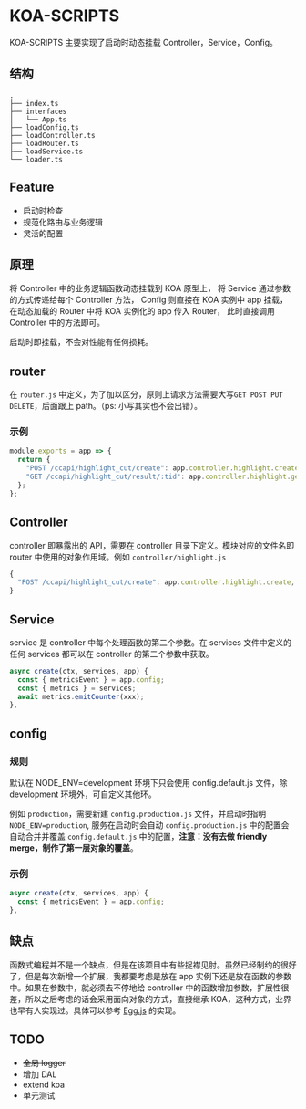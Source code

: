# KOA-SCRIPTS

KOA-SCRIPTS 主要实现了启动时动态挂载 Controller，Service，Config。

## 结构

```
.
├── index.ts
├── interfaces
│   └── App.ts
├── loadConfig.ts
├── loadController.ts
├── loadRouter.ts
├── loadService.ts
└── loader.ts
```

## Feature

- 启动时检查
- 规范化路由与业务逻辑
- 灵活的配置


## 原理
将 Controller 中的业务逻辑函数动态挂载到 KOA 原型上，
将 Service 通过参数的方式传递给每个 Controller 方法，
Config 则直接在 KOA 实例中 app 挂载，
在动态加载的 Router 中将 KOA 实例化的 app 传入 Router，
此时直接调用 Controller 中的方法即可。

启动时即挂载，不会对性能有任何损耗。

## router
在 `router.js` 中定义，为了加以区分，原则上请求方法需要大写`GET POST PUT DELETE`，后面跟上 path。（ps: 小写其实也不会出错）。


### 示例
```js
module.exports = app => {
  return {
    "POST /ccapi/highlight_cut/create": app.controller.highlight.create,
    "GET /ccapi/highlight_cut/result/:tid": app.controller.highlight.getResult,
  };
};
```

## Controller
controller 即暴露出的 API，需要在 controller 目录下定义。模块对应的文件名即 router 中使用的对象作用域。例如 `controller/highlight.js`
```js
{
  "POST /ccapi/highlight_cut/create": app.controller.highlight.create,
}
```

## Service
service 是 controller 中每个处理函数的第二个参数。在 services 文件中定义的任何 services 都可以在 controller 的第二个参数中获取。
```js
async create(ctx, services, app) {
  const { metricsEvent } = app.config;
  const { metrics } = services;
  await metrics.emitCounter(xxx);
},
```

## config

### 规则
默认在 NODE_ENV=development 环境下只会使用 config.default.js 文件，除 development 环境外，可自定义其他环。

例如 `production`，需要新建 `config.production.js` 文件，并启动时指明 `NODE_ENV=production`, 服务在启动时会自动 `config.production.js` 中的配置会自动合并并覆盖 `config.default.js` 中的配置，**注意：没有去做 friendly merge，制作了第一层对象的覆盖**。

### 示例
```js
async create(ctx, services, app) {
  const { metricsEvent } = app.config;
},
```

## 缺点
函数式编程并不是一个缺点，但是在该项目中有些捉襟见肘。虽然已经制约的很好了，但是每次新增一个扩展，我都要考虑是放在 app 实例下还是放在函数的参数中。如果在参数中，就必须去不停地给 controller 中的函数增加参数，扩展性很差，所以之后考虑的话会采用面向对象的方式，直接继承 KOA，这种方式，业界也早有人实现过。具体可以参考 [Egg.js](https://github.com/eggjs/egg-core/blob/40250e0baf746f6a3a6216884848d70b2982fca9/lib/egg.js#L21) 的实现。


## TODO
- ~~全局 logger~~
- 增加 DAL
- extend koa
- 单元测试